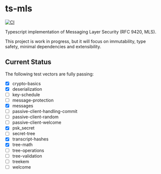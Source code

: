 # ts-mls

[![CI](https://github.com/LukaJCB/ts-mls/actions/workflows/ci.yml/badge.svg)](https://github.com/LukaJCB/ts-mls/actions/workflows/ci.yml)

Typescript implementation of Messaging Layer Security (RFC 9420, MLS).

This project is work in progress, but it will focus on immutability, type safety, minimal dependencies and extensibility.

## Current Status

The following test vectors are fully passing:

- [x] crypto-basics
- [x] deserialization
- [ ] key-schedule
- [ ] message-protection
- [x] messages
- [ ] passive-client-handling-commit
- [ ] passive-client-random
- [ ] passive-client-welcome
- [x] psk_secret
- [ ] secret-tree
- [x] transcript-hashes
- [x] tree-math
- [ ] tree-operations
- [ ] tree-validation
- [ ] treekem
- [ ] welcome
